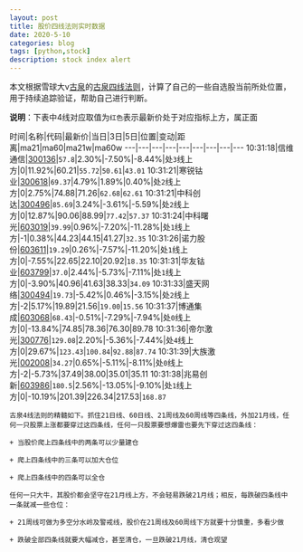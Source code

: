 ```yaml
---
layout: post
title: 股价四线法则实时数据
date: 2020-5-10
categories: blog
tags: [python,stock]
description: stock index alert
---
```



本文根据雪球大v[古泉](https://xueqiu.com/u/7148646888)的[古泉四线法则](https://xueqiu.com/7148646888/130498192)，计算了自己的一些自选股当前所处位置，用于持续追踪验证，帮助自己进行判断。

**说明**：下表中4线对应取值为`红色`表示最新价处于对应指标上方，属正面

时间|名称|代码|最新价|当日|3日|5日|位置|变动|距离|ma21|ma60|ma21w|ma60w
---|---|---|---|---|---|---|---|---
10:31:18|信维通信|[300136](https://xueqiu.com/S/SZ300136)|`57.8`|2.30%|-7.50%|-8.44%|处`3`线上方|0|11.92%|60.21|`55.72`|`50.61`|`43.01`
10:31:21|寒锐钴业|[300618](https://xueqiu.com/S/SZ300618)|`69.37`|4.79%|1.89%|0.40%|处`2`线上方|0|2.75%|74.88|71.26|`62.68`|`62.61`
10:31:21|中科创达|[300496](https://xueqiu.com/S/SZ300496)|`85.69`|3.24%|-3.61%|-5.59%|处`2`线上方|0|12.87%|90.06|88.99|`77.42`|`57.37`
10:31:24|中科曙光|[603019](https://xueqiu.com/S/SH603019)|`39.99`|0.96%|-7.20%|-11.28%|处`1`线上方|-1|0.38%|44.23|44.15|41.27|`32.35`
10:31:26|诺力股份|[603611](https://xueqiu.com/S/SH603611)|`19.29`|0.26%|-7.57%|-11.20%|处`1`线上方|0|-7.55%|22.65|22.10|20.92|`18.35`
10:31:31|华友钴业|[603799](https://xueqiu.com/S/SH603799)|`37.0`|2.44%|-5.73%|-7.11%|处`1`线上方|0|-3.90%|40.96|41.63|38.33|`34.09`
10:31:33|盛天网络|[300494](https://xueqiu.com/S/SZ300494)|`19.73`|-5.42%|0.46%|-3.15%|处`2`线上方|-2|5.17%|19.89|21.56|`19.00`|`15.56`
10:31:37|博通集成|[603068](https://xueqiu.com/S/SH603068)|`68.43`|-0.51%|-7.29%|-7.94%|处`0`线上方|0|-13.84%|74.85|78.36|76.30|89.78
10:31:36|帝尔激光|[300776](https://xueqiu.com/S/SZ300776)|`129.08`|2.20%|-5.36%|-7.44%|处`4`线上方|0|29.67%|`123.43`|`100.84`|`92.88`|`87.74`
10:31:39|大族激光|[002008](https://xueqiu.com/S/SZ002008)|`34.27`|0.65%|-5.11%|-8.11%|处`0`线上方|-2|-5.73%|37.49|38.00|35.01|35.11
10:31:38|兆易创新|[603986](https://xueqiu.com/S/SH603986)|`180.5`|2.56%|-13.05%|-9.10%|处`1`线上方|0|-10.19%|201.39|226.34|217.53|`168.87`

```
古泉4线法则的精髓如下。抓住21日线、60日线、21周线及60周线等四条线，外加21月线，任何一只股票上涨都要穿过这四条线，任何一只股票要想爆雷也要先下穿过这四条线：

+ 当股价爬上四条线中的两条可以少量建仓

+ 爬上四条线中的三条可以加大仓位

+ 爬上四条线中的四条可以全仓

任何一只大牛，其股价都会坚守在21月线上方，不会轻易跌破21月线；相反，每跌破四条线中一条就减一些仓位：

+ 21周线可做为多空分水岭及警戒线，股价在21周线及60周线下方就要十分慎重，多看少做

+ 跌破全部四条线就要大幅减仓，甚至清仓，一旦跌破21月线，清仓观望
```